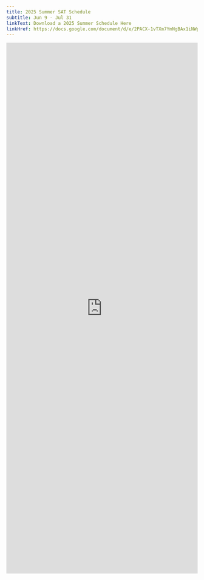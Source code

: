 ```yaml
---
title: 2025 Summer SAT Schedule
subtitle: Jun 9 - Jul 31
linkText: Download a 2025 Summer Schedule Here
linkHref: https://docs.google.com/document/d/e/2PACX-1vTXm7YmNgBAx1iNWpwcuglcLvCaquuPq3YyVbZuPv5kpOpD5jXMTlKZZZyy5mC_rIOHLozMbHz5yvXW/pub
---
```

<iframe width='100%' height='1400' style='border:none;' src="https://docs.google.com/document/d/e/2PACX-1vTXm7YmNgBAx1iNWpwcuglcLvCaquuPq3YyVbZuPv5kpOpD5jXMTlKZZZyy5mC_rIOHLozMbHz5yvXW/pub?embedded=true"></iframe>